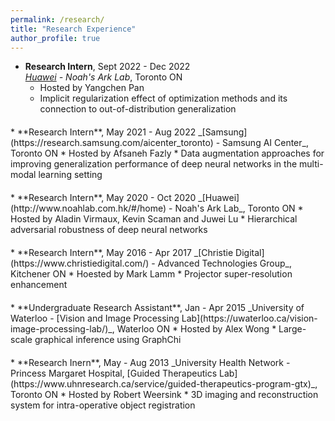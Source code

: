 ```yaml
---
permalink: /research/
title: "Research Experience"
author_profile: true
---
```


* **Research Intern**, Sept 2022 - Dec 2022  
_[Huawei](http://www.noahlab.com.hk/#/home) - Noah's Ark Lab_, Toronto ON
  * Hosted by Yangchen Pan 
  * Implicit regularization effect of optimization methods and its connection to out-of-distribution generalization
<p style="margin: 20px 0px 0px 0px;"></p>
* **Research Intern**, May 2021 - Aug 2022  
_[Samsung](https://research.samsung.com/aicenter_toronto) - Samsung AI Center_, Toronto ON
  * Hosted by Afsaneh Fazly 
  * Data augmentation approaches for improving generalization performance of deep neural networks in the multi-modal learning setting
<p style="margin: 20px 0px 0px 0px;"></p>
* **Research Intern**, May 2020 - Oct 2020  
_[Huawei](http://www.noahlab.com.hk/#/home) - Noah's Ark Lab_, Toronto ON
  * Hosted by Aladin Virmaux, Kevin Scaman and Juwei Lu 
  * Hierarchical adversarial robustness of deep neural networks
<p style="margin: 20px 0px 0px 0px;"></p>
* **Research Intern**, May 2016 - Apr 2017  
_[Christie Digital](https://www.christiedigital.com/) - Advanced Technologies Group_, Kitchener ON
  <!--* Advised by [Prof. Paul Fieguth](https://uwaterloo.ca/systems-design-engineering/people-profiles/paul-fieguth) and Prof. Alex Wong-->
  * Hoested by Mark Lamm 
  * Projector super-resolution enhancement
<p style="margin: 20px 0px 0px 0px;"></p>
* **Undergraduate Research Assistant**, Jan - Apr 2015  
_University of Waterloo - [Vision and Image Processing Lab](https://uwaterloo.ca/vision-image-processing-lab/)_, Waterloo ON
  * Hosted by Alex Wong
  * Large-scale graphical inference using GraphChi
<p style="margin: 20px 0px 0px 0px;"></p>
* **Research Inern**, May - Aug 2013  
_University Health Network - Princess Margaret Hospital, [Guided Therapeutics Lab](https://www.uhnresearch.ca/service/guided-therapeutics-program-gtx)_, Toronto ON
  <!--* Hosted by [Dr. Robert Weersink](https://www.radonc.utoronto.ca/content/robert-weersink)-->
  * Hosted by Robert Weersink
  * 3D imaging and reconstruction system for intra-operative object registration  
